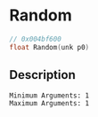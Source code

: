 # Random
```c
// 0x004bf600
float Random(unk p0)
```
## Description
```
Minimum Arguments: 1
Maximum Arguments: 1
```
